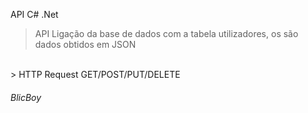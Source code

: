 API C# .Net

> API Ligação da base de dados com a tabela utilizadores, os são dados obtidos em JSON
<br>
> HTTP Request GET/POST/PUT/DELETE

###### BlicBoy
